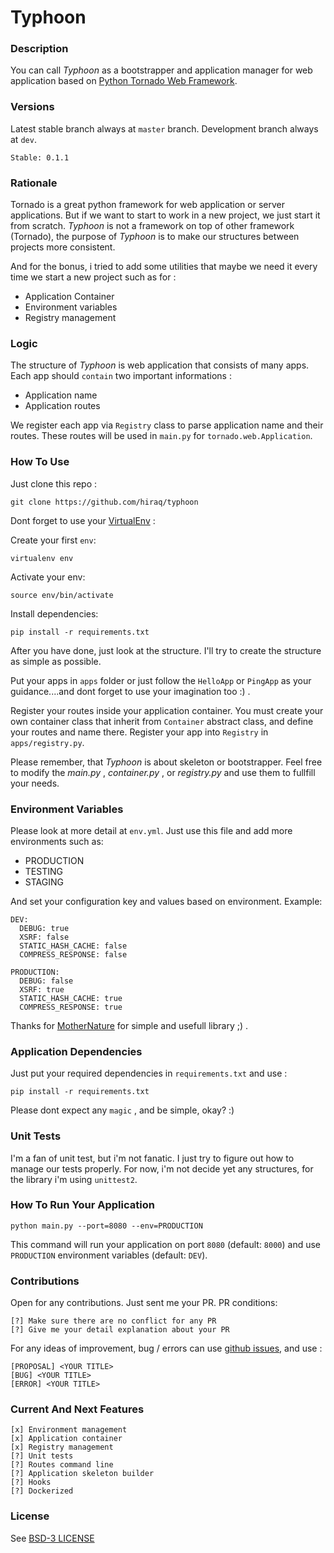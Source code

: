 # Typhoon

### Description

You can call _Typhoon_ as a bootstrapper and application manager for web application based on [Python Tornado Web Framework](http://www.tornadoweb.org).

### Versions

Latest stable branch always at `master` branch.  Development branch always at `dev`.

```
Stable: 0.1.1
```

### Rationale

Tornado is a great python framework for web application or server applications.  But if we want to start to work in a new project, we just start it from scratch.  _Typhoon_ is not a framework on top of other framework (Tornado), the purpose of _Typhoon_ is to make our structures between projects more consistent.  

And for the bonus, i tried to add some utilities that maybe we need it every time we start a new project such as for :

- Application Container
- Environment variables
- Registry management

### Logic

The structure of _Typhoon_ is web application that consists of many apps.  Each app should `contain` two important informations :

- Application name
- Application routes

We register each app via `Registry` class to parse application name and their routes.  These routes will be used in `main.py` for `tornado.web.Application`.

### How To Use

Just clone this repo :

```
git clone https://github.com/hiraq/typhoon
```

Dont forget to use your [VirtualEnv](https://github.com/pypa/virtualenv) :

Create your first `env`:

```
virtualenv env
```
Activate your env:

```
source env/bin/activate
```

Install dependencies:

```
pip install -r requirements.txt
```

After you have done, just look at the structure.  I'll try to create the structure as simple as possible.

Put your apps in `apps` folder or just follow the `HelloApp` or `PingApp` as your guidance....and dont forget to use your imagination too :) .

Register your routes inside your application container.  You must create your own container class that inherit from
`Container` abstract class, and define your routes and name there.
Register your app into `Registry`  in `apps/registry.py`.

Please remember, that _Typhoon_ is about skeleton or bootstrapper. Feel free to modify the _main.py_ , _container.py_ , or _registry.py_ and use them to fullfill your needs.

### Environment Variables

Please look at more detail at `env.yml`.  Just use this file and add more environments such as:

- PRODUCTION
- TESTING
- STAGING

And set your configuration key and values based on environment.  Example:

```
DEV:
  DEBUG: true
  XSRF: false
  STATIC_HASH_CACHE: false
  COMPRESS_RESPONSE: false

PRODUCTION:
  DEBUG: false
  XSRF: true
  STATIC_HASH_CACHE: true
  COMPRESS_RESPONSE: true
```

Thanks for [MotherNature](https://github.com/femmerling/mothernature) for simple and usefull library ;) .

### Application Dependencies

Just put your required dependencies in `requirements.txt` and use :

```
pip install -r requirements.txt
```

Please dont expect any `magic` , and be simple, okay? :)

### Unit Tests

I'm a fan of unit test, but i'm not fanatic.  I just try to figure out how to manage our tests properly.  For now, i'm not decide yet any structures, for the library i'm using `unittest2`.

### How To Run Your Application

```
python main.py --port=8080 --env=PRODUCTION
```

This command will run your application on port `8080` (default: `8000`) and use `PRODUCTION` environment variables (default: `DEV`).

### Contributions

Open for any contributions.  Just sent me your PR.  PR conditions:

```
[?] Make sure there are no conflict for any PR
[?] Give me your detail explanation about your PR
```

For any ideas of improvement, bug / errors can use [github issues](https://github.com/hiraq/typhoon/issues), and use :

```
[PROPOSAL] <YOUR TITLE>
[BUG] <YOUR TITLE>
[ERROR] <YOUR TITLE>
```

### Current And Next Features

```
[x] Environment management
[x] Application container
[x] Registry management
[?] Unit tests
[?] Routes command line
[?] Application skeleton builder
[?] Hooks
[?] Dockerized
```

### License

See [BSD-3 LICENSE](https://github.com/hiraq/typhoon/blob/master/LICENSE)
